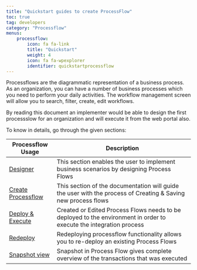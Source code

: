 ```yaml
---
title: "Quickstart guides to create ProcessFlow"
toc: true
tag: developers
category: "Processflow"
menus: 
    processflow:
        icon: fa fa-link
        title: "Quickstart"
        weight: 4
        icon: fa fa-wpexplorer
        identifier: quickstartprocessflow
---
```


Processflows are the diagrammatic representation of a business process. As an organization, you can have a number of business processes which you need to perform your daily activities. The workflow management screen will allow you to search, filter, create, edit workflows. 

By reading this document an implementer would be able to design the first processslow for an organization and will execute it from the web portal also. 

To know in details, go through the given sections:

|Processflow Usage|Description|
|------------------|----------------|
|[Designer](/processflow/designer-processflow/)|This section enables the user to implement business scenarios by designing Process Flows|
|[Create Processflow](/processflow/creating-processflow/)|This section of the documentation will guide the user with the process of Creating & Saving new process flows|
|[Deploy & Execute](/processflow/deploying-and-executing-processfloww/)|Created or Edited Process Flows needs to be deployed to the environment in order to execute the integration process|
|[Redeploy](/processflow/redeploying-processflow/)|Redeploying processflow functionality allows you to re-deploy an existing Process Flows |
|[Snapshot view](/processflow/snapshot-processflow/)|Snapshot in Process Flow gives complete overview of the transactions that was executed|